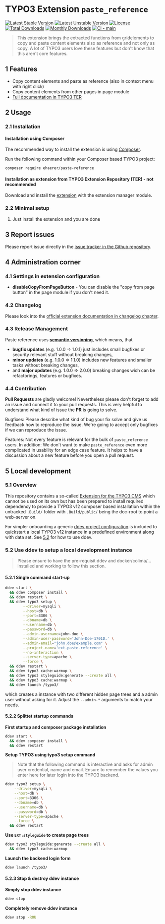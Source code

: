 # TYPO3 Extension `paste_reference`

[![Latest Stable Version](https://poser.pugx.org/ehaerer/paste-reference/v)](//packagist.org/packages/ehaerer/paste-reference)
[![Latest Unstable Version](https://poser.pugx.org/ehaerer/paste-reference/v/unstable)](//packagist.org/packages/ehaerer/paste-reference)
[![License](https://poser.pugx.org/ehaerer/paste-reference/license)](//packagist.org/packages/ehaerer/paste-reference)
[![Total Downloads](https://poser.pugx.org/ehaerer/paste-reference/downloads)](//packagist.org/packages/ehaerer/paste-reference)
[![Monthly Downloads](https://poser.pugx.org/ehaerer/paste-reference/d/monthly)](//packagist.org/packages/ehaerer/paste-reference)
[![CI - main](https://github.com/Kephson/paste_reference/actions/workflows/ci.yml/badge.svg)](https://github.com/Kephson/paste_reference/actions/workflows/ci.yml)

> This extension brings the extracted functions from gridelements to copy and paste content elements also as reference and not only as copy.
> A lot of TYPO3 users love these features but don't know that this aren't core features.

## 1 Features

* Copy content elements and paste as reference (also in context menu with right click)
* Copy content elements from other pages in page module
* [Full documentation in TYPO3 TER][1]

## 2 Usage

### 2.1 Installation

#### Installation using Composer

The recommended way to install the extension is using [Composer][2].

Run the following command within your Composer based TYPO3 project:

```
composer require ehaerer/paste-reference
```

#### Installation as extension from TYPO3 Extension Repository (TER) - not recommended

Download and install the [extension][3] with the extension manager module.

### 2.2 Minimal setup

1) Just install the extension and you are done

## 3 Report issues

Please report issue directly in the [issue tracker in the Github repository][6].

## 4 Administration corner

### 4.1 Settings in extension configuration

* **disableCopyFromPageButton** - You can disable the "copy from page button" in the page module if you don't need it.

### 4.2 Changelog

Please look into the [official extension documentation in changelog chapter][4].

### 4.3 Release Management

Paste reference uses [**semantic versioning**][5], which means, that
* **bugfix updates** (e.g. 1.0.0 => 1.0.1) just includes small bugfixes or security relevant stuff without breaking changes,
* **minor updates** (e.g. 1.0.0 => 1.1.0) includes new features and smaller tasks without breaking changes,
* and **major updates** (e.g. 1.0.0 => 2.0.0) breaking changes wich can be refactorings, features or bugfixes.

### 4.4 Contribution

**Pull Requests** are gladly welcome! Nevertheless please don't forget to add an issue and connect it to your pull requests. This
is very helpful to understand what kind of issue the **PR** is going to solve.

Bugfixes: Please describe what kind of bug your fix solve and give us feedback how to reproduce the issue. We're going
to accept only bugfixes if we can reproduce the issue.

Features: Not every feature is relevant for the bulk of `paste_reference` users. In addition: We don't want to make ``paste_reference``
even more complicated in usability for an edge case feature. It helps to have a discussion about a new feature before you open a pull request.

## 5 Local development

### 5.1 Overview

This repository contains a so-called [Extension for the TYPO3 CMS](https://github.com/typo3) which cannot be used on its
own but has been prepared to install required dependency to provide a TYPO3 v12 composer based installation within the
untracked `.Build/` folder with `.Build/public/` being the doc-root to point a web-server on.

For simpler onboarding a generic [ddev project configuration]() is included to quickstart a local TYPO3 v12 instance
in a predefined environment along with data set. See [5.2](#52-use-ddev-to-setup-a-local-development-instance) for how
to use ddev.

### 5.2 Use ddev to setup a local development instance

> Please ensure to have the pre-requisit ddev and docker/colima/... installed and working to follow this section.

#### 5.2.1 Single command start-up

```bash
ddev start \
  && ddev composer install \
  && ddev restart \
  && ddev typo3 setup \
        --driver=mysqli \
        --host=db \
        --port=3306 \
        --dbname=db \
        --username=db \
        --password=db \
        --admin-username=john-doe \
        --admin-user-password='John-Doe-1701D.' \
        --admin-email="john.doe@example.com" \
        --project-name='ext-paste-reference' \
        --no-interaction \
        --server-type=apache \
        --force \
  && ddev restart \
  && ddev typo3 cache:warmup \
  && ddev typo3 styleguide:generate --create all \
  && ddev typo3 cache:warmup \
  && ddev launch /typo3/
```

which creates a instance with two different hidden page trees and a admin user without asking for it.
Adjust the `--admin-*` arguments to match your needs.

#### 5.2.2 Splittet startup commands

**First startup and composer package installation**

```bash
ddev start \
  && ddev composer install \
  && ddev restart
```

**Setup TYPO3 using typo3 setup command**

> Note that the following command is interactive and asks for admin user credential, name and email.
> Ensure to remember the values you enter here for later login into the TYPO3 backend.

```bash
ddev typo3 setup \
    --driver=mysqli \
    --host=db \
    --port=3306 \
    --dbname=db \
    --username=db \
    --password=db \
    --server-type=apache \
    --force \
  && ddev restart
```

**Use `EXT:styleguide` to create page trees**

```bash
ddev typo3 styleguide:generate --create all \
  && ddev typo3 cache:warmup
```

**Launch the backend login form**

```bash
ddev launch /typo3/
```

#### 5.2.3 Stop & destroy ddev instance

**Simply stop ddev instance**

```bash
ddev stop
```

**Completely remove ddev instance**

```bash
ddev stop -ROU
```

[1]: https://docs.typo3.org/p/ehaerer/paste-reference/master/en-us/
[2]: https://getcomposer.org/
[3]: https://extensions.typo3.org/extension/paste_reference
[4]: https://docs.typo3.org/p/ehaerer/paste-reference/master/en-us/Misc/Changelog/Index.html
[5]: https://semver.org/
[6]: https://github.com/Kephson/paste_reference/issues
